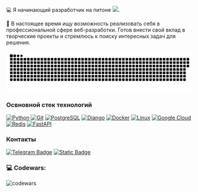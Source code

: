 💻 Я начинающий разработчик на питоне <img src="https://media.giphy.com/media/WUlplcMpOCEmTGBtBW/giphy.gif" width="30px">.


🚀 В настоящее время ищу возможность реализовать себя в профессиональной сфере веб-разработки. Готов внести свой вклад в творческие проекты и стремлюсь к поиску интересных задач для решения.

<p align="center">
 <img width="600" src="assets/github-snake.svg" alt="snake"/>
</p>



### Освновной стек технологий


<p align="left">
  <a href="https://www.python.org/" target="_blank" rel="noreferrer"><img src="https://raw.githubusercontent.com/danielcranney/readme-generator/main/public/icons/skills/python-colored.svg" width="36" height="36" alt="Python" /></a>
  <a href="https://git-scm.com/" target="_blank" rel="noreferrer"><img src="https://raw.githubusercontent.com/danielcranney/readme-generator/main/public/icons/skills/git-colored.svg" width="36" height="36" alt="Git" /></a>
  <a href="https://www.postgresql.org/" target="_blank" rel="noreferrer"><img src="https://raw.githubusercontent.com/danielcranney/readme-generator/main/public/icons/skills/postgresql-colored.svg" width="36" height="36" alt="PostgreSQL" /></a>
  <a href="https://www.djangoproject.com/" target="_blank" rel="noreferrer"><img src="https://raw.githubusercontent.com/danielcranney/readme-generator/main/public/icons/skills/django-colored.svg" width="36" height="36" alt="Django" /></a>
  <a href="https://www.docker.com/" target="_blank" rel="noreferrer"><img src="https://raw.githubusercontent.com/danielcranney/readme-generator/main/public/icons/skills/docker-colored.svg" width="36" height="36" alt="Docker" /></a>
  <a href="https://www.linux.org" target="_blank" rel="noreferrer"><img src="https://raw.githubusercontent.com/danielcranney/readme-generator/main/public/icons/skills/linux-colored.svg" width="36" height="36" alt="Linux"/></a>
  <a href="https://cloud.google.com/" target="_blank" rel="noreferrer"><img src="https://raw.githubusercontent.com/danielcranney/readme-generator/main/public/icons/skills/googlecloud-colored.svg" width="36" height="36" alt="Google Cloud" /></a>
  <a href="https://redis.io/" target="_blank" rel="noreferrer"><img src="https://cdn.jsdelivr.net/gh/devicons/devicon/icons/redis/redis-original.svg" width="36" height="36" alt="Redis" /></a>
  <a href="https://fastapi.tiangolo.com/" target="_blank" rel="noreferrer"><img src="https://raw.githubusercontent.com/danielcranney/readme-generator/main/public/icons/skills/fastapi-colored.svg" width="36" height="36" alt="FastAPI" /></a>
</p>





### Контакты

[![Telegram Badge](https://img.shields.io/badge/TELEGRAM-000000?style=for-the-badge&logo=telegram)](https://t.me/MonkaPonga)
 [![Static Badge](https://img.shields.io/badge/GMAIL-000000?style=for-the-badge&logo=GMAIL)](mailto:1337ddv@gmail.com@gmail.com)



### 💻 Codewars:

![codewars](https://www.codewars.com/users/pa2ha/badges/large)
